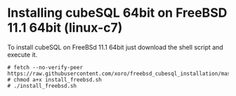 # Installing cubeSQL 64bit on FreeBSD 11.1 64bit (linux-c7)

To install cubeSQL on FreeBSd 11.1 64bit just download the shell script and execute it.

```
# fetch --no-verify-peer https://raw.githubusercontent.com/xoro/freebsd_cubesql_installation/master/install_freebsd.sh
# chmod a+x install_freebsd.sh
# ./install_freebsd.sh
```
